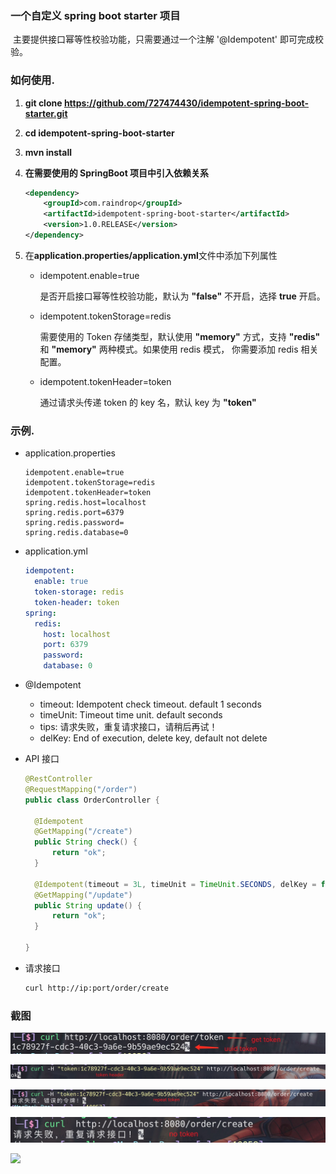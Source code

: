 ### 一个自定义 spring boot starter 项目

​ 主要提供接口幂等性校验功能，只需要通过一个注解 '@Idempotent' 即可完成校验。

### 如何使用.

1. **git clone <https://github.com/727474430/idempotent-spring-boot-starter.git>**

2. **cd idempotent-spring-boot-starter**

3. **mvn install**

4. **在需要使用的 SpringBoot 项目中引入依赖关系**

   ```xml
   <dependency>
       <groupId>com.raindrop</groupId>
       <artifactId>idempotent-spring-boot-starter</artifactId>
       <version>1.0.RELEASE</version>
   </dependency>
   ```

5. 在**application.properties/application.yml**文件中添加下列属性

    * idempotent.enable=true

      是否开启接口幂等性校验功能，默认为 **"false"** 不开启，选择 **true** 开启。

    * idempotent.tokenStorage=redis

      需要使用的 Token 存储类型，默认使用 **"memory"** 方式，支持 **"redis"** 和 **"memory"** 两种模式。如果使用 redis 模式， 你需要添加 redis 相关配置。

    * idempotent.tokenHeader=token

      通过请求头传递 token 的 key 名，默认 key 为 **"token"**

### 示例.

* application.properties

  ```properties
  idempotent.enable=true
  idempotent.tokenStorage=redis
  idempotent.tokenHeader=token
  spring.redis.host=localhost
  spring.redis.port=6379
  spring.redis.password=
  spring.redis.database=0
  ```

* application.yml

  ```yaml
  idempotent:
    enable: true
    token-storage: redis
    token-header: token
  spring:
    redis:
      host: localhost
      port: 6379
      password:
      database: 0
  ```

* @Idempotent
    - timeout: Idempotent check timeout. default 1 seconds
    - timeUnit: Timeout time unit. default seconds
    - tips: 请求失败，重复请求接口，请稍后再试！
    - delKey: End of execution, delete key, default not delete

* API 接口

  ```java
  @RestController
  @RequestMapping("/order")
  public class OrderController {
  
    @Idempotent
    @GetMapping("/create")
    public String check() {
        return "ok";
    }
  
    @Idempotent(timeout = 3L, timeUnit = TimeUnit.SECONDS, delKey = false)
    @GetMapping("/update")
    public String update() {
        return "ok";
    }
  
  }
  ```

* 请求接口
  ```bash
  curl http://ip:port/order/create
  ```

### 截图

![get-token](src/main/resources/img/get-token.png)

![token-header](src/main/resources/img/token-header.png)

![repeat-token](src/main/resources/img/repeat-token.png)

![no-token](src/main/resources/img/no-token.png)

[![](https://jitpack.io/v/727474430/idempotent-spring-boot-starter.svg)](https://jitpack.io/#727474430/idempotent-spring-boot-starter)
